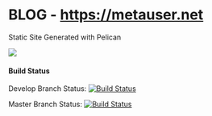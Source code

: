 BLOG - https://metauser.net
=======
Static Site Generated with Pelican

[![](https://badge.imagelayers.io/undeadops/blog:latest.svg)](https://imagelayers.io/?images=undeadops/blog:latest 'Get your own badge on imagelayers.io')

#### Build Status
Develop Branch Status: [![Build Status](https://travis-ci.org/undeadops/blog.svg?branch=develop)](https://travis-ci.org/undeadops/blog)

Master Branch Status: [![Build Status](https://travis-ci.org/undeadops/blog.svg?branch=master)](https://travis-ci.org/undeadops/blog)
